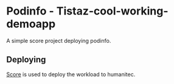 # Podinfo - Tistaz-cool-working-demoapp

A simple score project deploying podinfo.

## Deploying

[Score](https://score.dev/) is used to deploy the workload to humanitec.
